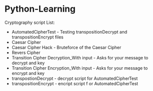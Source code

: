 # Python-Learning

Cryptography script List:
* AutomatedCipherTest - Testing transpositionDecrypt and transpositionEncrypt files
* Caesar Cipher 
* Caesar Cipher Hack - Bruteforce of the Caesar Cipher
* Revers Cipher
* Transition Cipher Decryption_With input - Asks for your message to decrypt and key
* Transition Cipher Encryption_With input - Asks for your message to encrypt and key
* transpostionDecrypt - decrypt script for AutomatedCipherTest
* transpositionEncrypt - encript script f or AutomatedCipherTest
